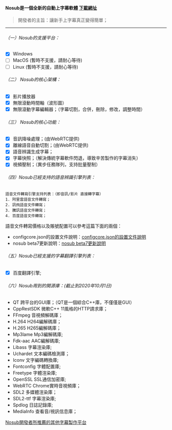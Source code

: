 #### Nosub是一個全新的自動上字幕軟體 [下載網址](https://github.com/patui/Nosub/releases)


>開發者的主旨：讓新手上字幕真正變得簡單；
---

###### （一）Nosub的支援平台：
- [x] Windows
- [ ] MacOS (暫時不支援，請耐心等待)
- [ ] Linux (暫時不支援，請耐心等待)

###### （二） Nosub的核心架構：
- [x] 影片播放器
- [x] 無限滾動時間軸（波形圖）
- [x] 無限滾動字幕編輯器；（字幕切割，合併，刪除，修改，調整時間）

###### （三） Nosub的核心功能：
- [x] 音訊降噪處理；(由WebRTC提供)
- [x] 離線語音自動切割；(由WebRTC提供)
- [x] 語音辨識生成字幕；
- [x] 字幕快照；（解決傳統字幕軟件閃退，導致辛苦製作的字幕消失）
- [x] 視頻壓制；（異步任務隊列，支持批量壓制）

###### （四）Nosub已經支持的語音辨識引擎列表：
```
語音文件轉寫引擎支持列表：（即音訊/影片 直接轉字幕）
1. 阿里雲語音文件轉寫；
2. 訊飛語音文件轉寫；
3. 騰訊語音文件轉寫；
4. 百度語音文件轉寫；
```

語音文件轉寫價格以及賬號配置可以參考這篇下面的兩個：
- configcore.json的設置文件說明：[configcore.json的設置文件說明](https://github.com/patui/Nosub/blob/master/configcore.md)
- nosub beta7更新說明：[nosub beta7更新說明](https://github.com/patui/Nosub/releases/tag/1.0beta7)

###### （五）Nosub已經支援的字幕翻譯引擎列表：
- [x] 百度翻譯引擎;

###### （六）Nosub用到的開源庫：(截止到2020年10月1日)
- QT 跨平台的GUI庫；（QT是一個綜合C++庫，不僅僅是GUI）
- CppRestSDK 微軟C++ 11風格的HTTP請求庫；
- FFmpeg 音視頻解碼庫；
- H.264  H264編解碼庫；
- H.265  H265編解碼庫；
- Mp3lame Mp3編解碼庫;
- Fdk-aac AAC編解碼庫;
- Libass 字幕渲染庫;
- Uchardet 文本編碼檢測庫；
- Iconv   文字編碼轉換庫;
- Fontconfig 字體配置庫;
- Freetype   字體渲染庫;
- OpenSSL SSL通信加密庫;
- WebRTC Chrome實時音視頻庫；
- SDL2 多媒體渲染庫；
- SDL2-ttf 字幕渲染庫;
- Spdlog 日誌記錄庫;
- MediaInfo 查看音/視訊信息庫；


[Nosub開發者所推薦的其他字幕製作平台](https://github.com/patui/Nosub/blob/master/推荐的字幕制作平台.md)
